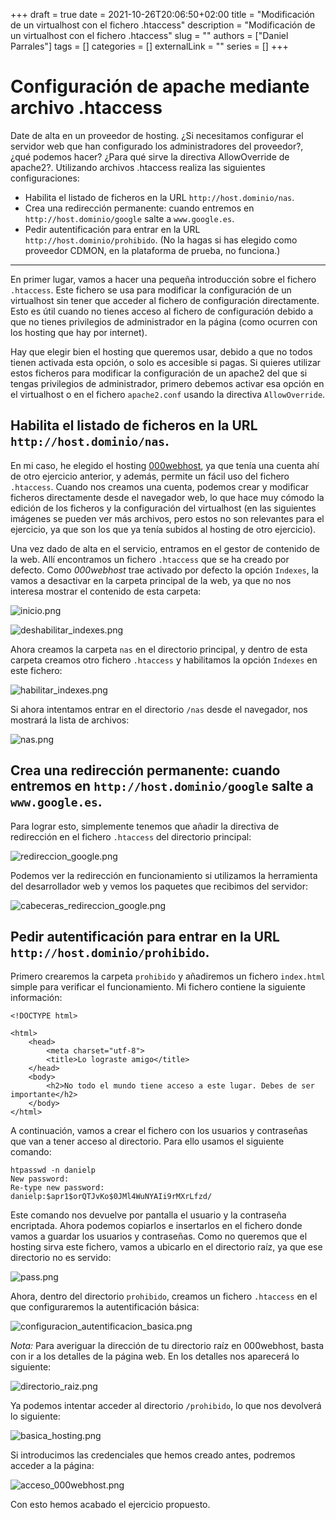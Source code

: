 +++ 
draft = true
date = 2021-10-26T20:06:50+02:00
title = "Modificación de un virtualhost con el fichero .htaccess"
description = "Modificación de un virtualhost con el fichero .htaccess"
slug = ""
authors = ["Daniel Parrales"]
tags = []
categories = []
externalLink = ""
series = []
+++

# Configuración de apache mediante archivo .htaccess

Date de alta en un proveedor de hosting. ¿Si necesitamos configurar el servidor web que han configurado los administradores del proveedor?, ¿qué podemos hacer? ¿Para qué sirve la directiva AllowOverride de apache2?. Utilizando archivos .htaccess realiza las siguientes configuraciones:

* Habilita el listado de ficheros en la URL `http://host.dominio/nas`.
* Crea una redirección permanente: cuando entremos en `http://host.dominio/google` salte a `www.google.es`.
* Pedir autentificación para entrar en la URL `http://host.dominio/prohibido`. (No la hagas si has elegido como proveedor CDMON, en la plataforma de prueba, no funciona.)

-----------------------------------------------------


En primer lugar, vamos a hacer una pequeña introducción sobre el fichero `.htaccess`. Este fichero se usa para modificar la configuración de un virtualhost sin tener que acceder al fichero de configuración directamente. Esto es útil cuando no tienes acceso al fichero de configuración debido a que no tienes privilegios de administrador en la página (como ocurren con los hosting que hay por internet). 

Hay que elegir bien el hosting que queremos usar, debido a que no todos tienen activada esta opción, o solo es accesible si pagas. Si quieres utilizar estos ficheros para modificar la configuración de un apache2 del que si tengas privilegios de administrador, primero debemos activar esa opción en el virtualhost o en el fichero `apache2.conf` usando la directiva `AllowOverride`.


## Habilita el listado de ficheros en la URL `http://host.dominio/nas`.

En mi caso, he elegido el hosting [000webhost](https://es.000webhost.com), ya que tenía una cuenta ahí de otro ejercicio anterior, y además, permite un fácil uso del fichero `.htaccess`. Cuando nos creamos una cuenta, podemos crear y modificar ficheros directamente desde el navegador web, lo que hace muy cómodo la edición de los ficheros y la configuración del virtualhost (en las siguientes imágenes se pueden ver más archivos, pero estos no son relevantes para el ejercicio, ya que son los que ya tenía subidos al hosting de otro ejercicio).

Una vez dado de alta en el servicio, entramos en el gestor de contenido de la web. Allí encontramos un fichero `.htaccess` que se ha creado por defecto. Como *000webhost* trae activado por defecto la opción `Indexes`, la vamos a desactivar en la carpeta principal de la web, ya que no nos interesa mostrar el contenido de esta carpeta:

![inicio.png](/images/htaccess/inicio.png)

![deshabilitar_indexes.png](/images/htaccess/deshabilitar_indexes.png)


Ahora creamos la carpeta `nas` en el directorio principal, y dentro de esta carpeta creamos otro fichero `.htaccess` y habilitamos la opción `Indexes` en este fichero:

![habilitar_indexes.png](/images/htaccess/habilitar_indexes.png)

Si ahora intentamos entrar en el directorio `/nas` desde el navegador, nos mostrará la lista de archivos:

![nas.png](/images/htaccess/nas.png)


## Crea una redirección permanente: cuando entremos en `http://host.dominio/google` salte a `www.google.es`.


Para lograr esto, simplemente tenemos que añadir la directiva de redirección en el fichero `.htaccess` del directorio principal:

![redireccion_google.png](/images/htaccess/redireccion_google.png)

Podemos ver la redirección en funcionamiento si utilizamos la herramienta del desarrollador web y vemos los paquetes que recibimos del servidor:

![cabeceras_redireccion_google.png](/images/htaccess/cabeceras_redireccion_google.png)


## Pedir autentificación para entrar en la URL `http://host.dominio/prohibido`.

Primero crearemos la carpeta `prohibido` y añadiremos un fichero `index.html` simple para verificar el funcionamiento. Mi fichero contiene la siguiente información:

```
<!DOCTYPE html>

<html>
    <head>
        <meta charset="utf-8">
        <title>Lo lograste amigo</title>
    </head>
    <body>
        <h2>No todo el mundo tiene acceso a este lugar. Debes de ser importante</h2>
    </body>
</html>
```

A continuación, vamos a crear el fichero con los usuarios y contraseñas que van a tener acceso al directorio. Para ello usamos el siguiente comando:

```
htpasswd -n danielp
New password: 
Re-type new password: 
danielp:$apr1$orQTJvKo$0JMl4WuNYAIi9rMXrLfzd/
```

Este comando nos devuelve por pantalla el usuario y la contraseña encriptada. Ahora podemos copiarlos e insertarlos en el fichero donde vamos a guardar los usuarios y contraseñas. Como no queremos que el hosting sirva este fichero, vamos a ubicarlo en el directorio raíz, ya que ese directorio no es servido:

![pass.png](/images/htaccess/pass.png)

Ahora, dentro del directorio `prohibido`, creamos un fichero `.htaccess` en el que configuraremos la autentificación básica:

![configuracion_autentificacion_basica.png](/images/htaccess/configuracion_autentificacion_basica.png)

*Nota:* Para averiguar la dirección de tu directorio raíz en 000webhost, basta con ir a los detalles de la página web. En los detalles nos aparecerá lo siguiente:

![directorio_raiz.png](/images/htaccess/directorio_raiz.png)

Ya podemos intentar acceder al directorio `/prohibido`, lo que nos devolverá lo siguiente:

![basica_hosting.png](/images/htaccess/basica_hosting.png)

Si introducimos las credenciales que hemos creado antes, podremos acceder a la página:

![acceso_000webhost.png](/images/htaccess/acceso_000webhost.png.png)

Con esto hemos acabado el ejercicio propuesto.
